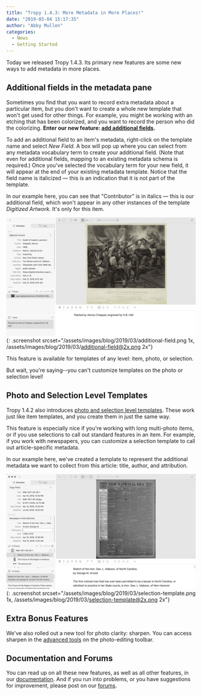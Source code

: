 ```yaml
---
title: "Tropy 1.4.3: More Metadata in More Places!"
date: "2019-03-04 15:17:35"
author: "Abby Mullen"
categories:
  - News
  - Getting Started
---
```


Today we released Tropy 1.4.3. Its primary new features are some new ways to add metadata in more places.

## Additional fields in the metadata pane

Sometimes you find that you want to record extra metadata about a particular item, but you don't want to create a whole new template that won't get used for other things. For example, you might be working with an etching that has been colorized, and you want to record the person who did the colorizing. **Enter our new feature: [add additional fields](https://docs.tropy.org/in-the-project-view/add_metadata#adding-additional-fields-to-individual-items).**

To add an additional field to an item's metadata, right-click on the template name and select *New Field.* A box will pop up where you can select from any metadata vocabulary term to create your additional field. (Note that even for additional fields, mapping to an existing metadata schema is required.) Once you've selected the vocabulary term for your new field, it will appear at the end of your existing metadata template. Notice that the field name is italicized — this is an indication that it is not part of the template.

In our example here, you can see that "Contributor" is in italics — this is our additional field, which won't appear in any other instances of the template *Digitized Artwork*. It's only for this item.

![](/assets/images/blog/2019/03/additional-field.png){: .screenshot srcset="/assets/images/blog/2019/03/additional-field.png 1x, /assets/images/blog/2019/03/additional-field@2x.png 2x"}

This feature is available for templates of any level: item, photo, or selection.

But wait, you're saying--you can't customize templates on the photo or selection level!

## Photo and Selection Level Templates

Tropy 1.4.2 also introduces [photo and selection level templates](https://docs.tropy.org/in-the-item-view/selections#add-metadata-to-your-selection). These work just like item templates, and you create them in just the same way.

This feature is especially nice if you're working with long multi-photo items, or if you use selections to call out standard features in an item. For example, if you work with newspapers, you can customize a selection template to call out article-specific metadata.

In our example here, we've created a template to represent the additional metadata we want to collect from this article: title, author, and attribution.

![](/assets/images/blog/2019/03/selection-template.png){: .screenshot srcset="/assets/images/blog/2019/03/selection-template.png 1x, /assets/images/blog/2019/03/selection-template@2x.png 2x"}

## Extra Bonus Features
We've also rolled out a new tool for photo clarity: sharpen. You can access sharpen in the [advanced tools](https://docs.tropy.org/in-the-item-view/photo-editing#advanced-photo-editing) on the photo-editing toolbar.

## Documentation and Forums

You can read up on all these new features, as well as all other features, in our [documentation](https://docs.tropy.org/). And if you run into problems, or you have suggestions for improvement, please post on our [forums](https://forums.tropy.org/).
